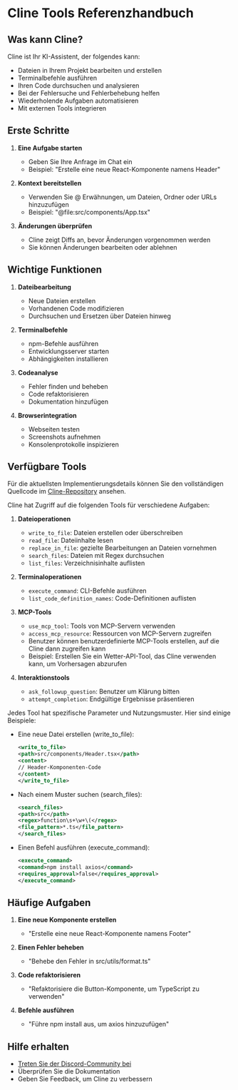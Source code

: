 # Cline Tools Referenzhandbuch

## Was kann Cline?

Cline ist Ihr KI-Assistent, der folgendes kann:

-   Dateien in Ihrem Projekt bearbeiten und erstellen
-   Terminalbefehle ausführen
-   Ihren Code durchsuchen und analysieren
-   Bei der Fehlersuche und Fehlerbehebung helfen
-   Wiederholende Aufgaben automatisieren
-   Mit externen Tools integrieren

## Erste Schritte

1. **Eine Aufgabe starten**

    - Geben Sie Ihre Anfrage im Chat ein
    - Beispiel: "Erstelle eine neue React-Komponente namens Header"

2. **Kontext bereitstellen**

    - Verwenden Sie @ Erwähnungen, um Dateien, Ordner oder URLs hinzuzufügen
    - Beispiel: "@file:src/components/App.tsx"

3. **Änderungen überprüfen**
    - Cline zeigt Diffs an, bevor Änderungen vorgenommen werden
    - Sie können Änderungen bearbeiten oder ablehnen

## Wichtige Funktionen

1. **Dateibearbeitung**

    - Neue Dateien erstellen
    - Vorhandenen Code modifizieren
    - Durchsuchen und Ersetzen über Dateien hinweg

2. **Terminalbefehle**

    - npm-Befehle ausführen
    - Entwicklungsserver starten
    - Abhängigkeiten installieren

3. **Codeanalyse**

    - Fehler finden und beheben
    - Code refaktorisieren
    - Dokumentation hinzufügen

4. **Browserintegration**
    - Webseiten testen
    - Screenshots aufnehmen
    - Konsolenprotokolle inspizieren

## Verfügbare Tools

Für die aktuellsten Implementierungsdetails können Sie den vollständigen Quellcode im [Cline-Repository](https://github.com/cline/cline/blob/main/src/core/Cline.ts) ansehen.

Cline hat Zugriff auf die folgenden Tools für verschiedene Aufgaben:

1. **Dateioperationen**

    - `write_to_file`: Dateien erstellen oder überschreiben
    - `read_file`: Dateiinhalte lesen
    - `replace_in_file`: gezielte Bearbeitungen an Dateien vornehmen
    - `search_files`: Dateien mit Regex durchsuchen
    - `list_files`: Verzeichnisinhalte auflisten

2. **Terminaloperationen**

    - `execute_command`: CLI-Befehle ausführen
    - `list_code_definition_names`: Code-Definitionen auflisten

3. **MCP-Tools**

    - `use_mcp_tool`: Tools von MCP-Servern verwenden
    - `access_mcp_resource`: Ressourcen von MCP-Servern zugreifen
    - Benutzer können benutzerdefinierte MCP-Tools erstellen, auf die Cline dann zugreifen kann
    - Beispiel: Erstellen Sie ein Wetter-API-Tool, das Cline verwenden kann, um Vorhersagen abzurufen

4. **Interaktionstools**
    - `ask_followup_question`: Benutzer um Klärung bitten
    - `attempt_completion`: Endgültige Ergebnisse präsentieren

Jedes Tool hat spezifische Parameter und Nutzungsmuster. Hier sind einige Beispiele:

-   Eine neue Datei erstellen (write_to_file):

    ```xml
    <write_to_file>
    <path>src/components/Header.tsx</path>
    <content>
    // Header-Komponenten-Code
    </content>
    </write_to_file>
    ```

-   Nach einem Muster suchen (search_files):

    ```xml
    <search_files>
    <path>src</path>
    <regex>function\s+\w+\(</regex>
    <file_pattern>*.ts</file_pattern>
    </search_files>
    ```

-   Einen Befehl ausführen (execute_command):
    ```xml
    <execute_command>
    <command>npm install axios</command>
    <requires_approval>false</requires_approval>
    </execute_command>
    ```

## Häufige Aufgaben

1. **Eine neue Komponente erstellen**

    - "Erstelle eine neue React-Komponente namens Footer"

2. **Einen Fehler beheben**

    - "Behebe den Fehler in src/utils/format.ts"

3. **Code refaktorisieren**

    - "Refaktorisiere die Button-Komponente, um TypeScript zu verwenden"

4. **Befehle ausführen**
    - "Führe npm install aus, um axios hinzuzufügen"

## Hilfe erhalten

-   [Treten Sie der Discord-Community bei](https://discord.gg/cline)
-   Überprüfen Sie die Dokumentation
-   Geben Sie Feedback, um Cline zu verbessern